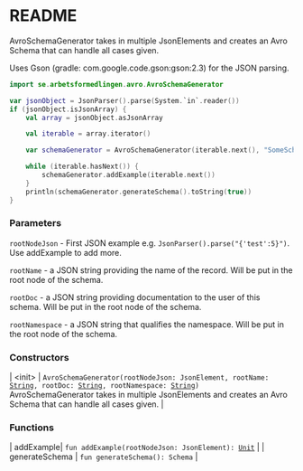 # README

AvroSchemaGenerator takes in multiple JsonElements and creates an Avro Schema that
can handle all cases given.

Uses Gson (gradle: com.google.code.gson:gson:2.3) for the JSON parsing.




``` kotlin
import se.arbetsformedlingen.avro.AvroSchemaGenerator

var jsonObject = JsonParser().parse(System.`in`.reader())
if (jsonObject.isJsonArray) {
    val array = jsonObject.asJsonArray

    val iterable = array.iterator()

    var schemaGenerator = AvroSchemaGenerator(iterable.next(), "SomeSchemaName", "Some docs explaining this schema", "com.mycompany.somenamespace")

    while (iterable.hasNext()) {
        schemaGenerator.addExample(iterable.next())
    }
    println(schemaGenerator.generateSchema().toString(true))
}
```

### Parameters

`rootNodeJson` - First JSON example e.g. `JsonParser().parse("{'test':5}")`. Use addExample to add more.

`rootName` - a JSON string providing the name of the record. Will be put in the root node of the schema.

`rootDoc` - a JSON string providing documentation to the user of this schema. Will be put in the root node of the schema.

`rootNamespace` - a JSON string that qualifies the namespace. Will be put in the root node of the schema.

### Constructors

| &lt;init&gt; | `AvroSchemaGenerator(rootNodeJson: JsonElement, rootName: `[`String`](https://kotlinlang.org/api/latest/jvm/stdlib/kotlin/-string/index.html)`, rootDoc: `[`String`](https://kotlinlang.org/api/latest/jvm/stdlib/kotlin/-string/index.html)`, rootNamespace: `[`String`](https://kotlinlang.org/api/latest/jvm/stdlib/kotlin/-string/index.html)`)`<br>AvroSchemaGenerator takes in multiple JsonElements and creates an Avro Schema that can handle all cases given. |

### Functions

| addExample| `fun addExample(rootNodeJson: JsonElement): `[`Unit`](https://kotlinlang.org/api/latest/jvm/stdlib/kotlin/-unit/index.html) |
| generateSchema | `fun generateSchema(): Schema` |

